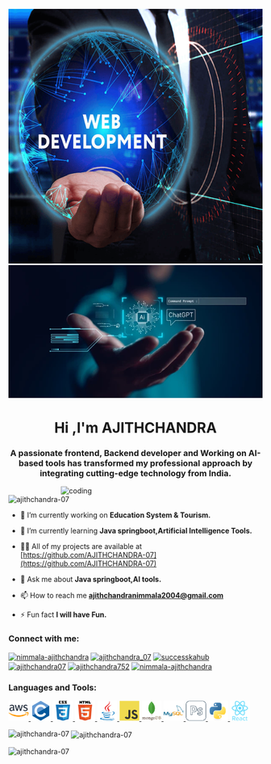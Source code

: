   ![LOGO](https://github.com/AJITHCHANDRA-07/AJITHCHANDRA-07/blob/main/GITIMAGE.png)
  ![logo](https://github.com/AJITHCHANDRA-07/AJITHCHANDRA-07/blob/main/ai-tech.webp)
<h1 align="center">Hi ,I'm AJITHCHANDRA
<h3 align="center">A passionate frontend, Backend developer and Working on AI-based tools has transformed my professional approach by integrating cutting-edge technology from India.</h3>
<img align="right" alt="coding" width="400" src="https://i.pinimg.com/originals/d4/81/f3/d481f3c72e283309071f79e01b05c06d.gif"/>
<p align="left"> <img src="https://komarev.com/ghpvc/?username=ajithchandra-07&label=Profile%20views&color=0e75b6&style=flat" alt="ajithchandra-07" /> </p>

- 🔭 I’m currently working on **Education System & Tourism.**

- 🌱 I’m currently learning **Java springboot,Artificial Intelligence Tools.**

- 👨‍💻 All of my projects are available at [https://github.com/AJITHCHANDRA-07](https://github.com/AJITHCHANDRA-07)

- 💬 Ask me about **Java springboot,AI tools.**

- 📫 How to reach me **ajithchandranimmala2004@gmail.com**

- ⚡ Fun fact **I will have Fun.**

<h3 align="left">Connect with me:</h3>
<p align="left">
<a href="https://linkedin.com/in/nimmala-ajithchandra" target="blank"><img align="center" src="https://raw.githubusercontent.com/rahuldkjain/github-profile-readme-generator/master/src/images/icons/Social/linked-in-alt.svg" alt="nimmala-ajithchandra" height="30" width="40" /></a>
<a href="https://instagram.com/ajithchandra_07" target="blank"><img align="center" src="https://raw.githubusercontent.com/rahuldkjain/github-profile-readme-generator/master/src/images/icons/Social/instagram.svg" alt="ajithchandra_07" height="30" width="40" /></a>
<a href="https://www.youtube.com/c/successkahub" target="blank"><img align="center" src="https://raw.githubusercontent.com/rahuldkjain/github-profile-readme-generator/master/src/images/icons/Social/youtube.svg" alt="successkahub" height="30" width="40" /></a>
<a href="https://www.codechef.com/users/ajithchandra07" target="blank"><img align="center" src="https://cdn.jsdelivr.net/npm/simple-icons@3.1.0/icons/codechef.svg" alt="ajithchandra07" height="30" width="40" /></a>
<a href="https://www.hackerrank.com/ajithchandra752" target="blank"><img align="center" src="https://raw.githubusercontent.com/rahuldkjain/github-profile-readme-generator/master/src/images/icons/Social/hackerrank.svg" alt="ajithchandra752" height="30" width="40" /></a>
<a href="https://www.leetcode.com/nimmala-ajithchandra" target="blank"><img align="center" src="https://raw.githubusercontent.com/rahuldkjain/github-profile-readme-generator/master/src/images/icons/Social/leet-code.svg" alt="nimmala-ajithchandra" height="30" width="40" /></a>
</p>

<h3 align="left">Languages and Tools:</h3>
<p align="left"> <a href="https://aws.amazon.com" target="_blank" rel="noreferrer"> <img src="https://raw.githubusercontent.com/devicons/devicon/master/icons/amazonwebservices/amazonwebservices-original-wordmark.svg" alt="aws" width="40" height="40"/> </a> <a href="https://www.cprogramming.com/" target="_blank" rel="noreferrer"> <img src="https://raw.githubusercontent.com/devicons/devicon/master/icons/c/c-original.svg" alt="c" width="40" height="40"/> </a> <a href="https://www.w3schools.com/css/" target="_blank" rel="noreferrer"> <img src="https://raw.githubusercontent.com/devicons/devicon/master/icons/css3/css3-original-wordmark.svg" alt="css3" width="40" height="40"/> </a> <a href="https://www.w3.org/html/" target="_blank" rel="noreferrer"> <img src="https://raw.githubusercontent.com/devicons/devicon/master/icons/html5/html5-original-wordmark.svg" alt="html5" width="40" height="40"/> </a> <a href="https://www.java.com" target="_blank" rel="noreferrer"> <img src="https://raw.githubusercontent.com/devicons/devicon/master/icons/java/java-original.svg" alt="java" width="40" height="40"/> </a> <a href="https://developer.mozilla.org/en-US/docs/Web/JavaScript" target="_blank" rel="noreferrer"> <img src="https://raw.githubusercontent.com/devicons/devicon/master/icons/javascript/javascript-original.svg" alt="javascript" width="40" height="40"/> </a> <a href="https://www.mongodb.com/" target="_blank" rel="noreferrer"> <img src="https://raw.githubusercontent.com/devicons/devicon/master/icons/mongodb/mongodb-original-wordmark.svg" alt="mongodb" width="40" height="40"/> </a> <a href="https://www.mysql.com/" target="_blank" rel="noreferrer"> <img src="https://raw.githubusercontent.com/devicons/devicon/master/icons/mysql/mysql-original-wordmark.svg" alt="mysql" width="40" height="40"/> </a> <a href="https://www.photoshop.com/en" target="_blank" rel="noreferrer"> <img src="https://raw.githubusercontent.com/devicons/devicon/master/icons/photoshop/photoshop-line.svg" alt="photoshop" width="40" height="40"/> </a> <a href="https://www.python.org" target="_blank" rel="noreferrer"> <img src="https://raw.githubusercontent.com/devicons/devicon/master/icons/python/python-original.svg" alt="python" width="40" height="40"/> </a> <a href="https://reactjs.org/" target="_blank" rel="noreferrer"> <img src="https://raw.githubusercontent.com/devicons/devicon/master/icons/react/react-original-wordmark.svg" alt="react" width="40" height="40"/> </a> </p>

<p><img align="left" src="https://github-readme-stats.vercel.app/api/top-langs?username=ajithchandra-07&show_icons=true&locale=en&layout=compact" alt="ajithchandra-07" /></p>

<p>&nbsp;<img align="center" src="https://github-readme-stats.vercel.app/api?username=ajithchandra-07&show_icons=true&locale=en" alt="ajithchandra-07" /></p>

<p><img align="center" src="https://github-readme-streak-stats.herokuapp.com/?user=ajithchandra-07&" alt="ajithchandra-07" /></p>




